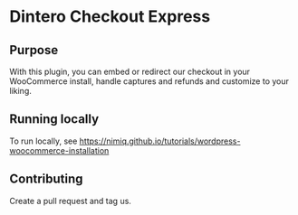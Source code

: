 # Dintero Checkout Express

## Purpose

With this plugin, you can embed or redirect our checkout in your WooCommerce install, handle captures and refunds and customize to your liking.

## Running locally

To run locally, see https://nimiq.github.io/tutorials/wordpress-woocommerce-installation

## Contributing

Create a pull request and tag us.


